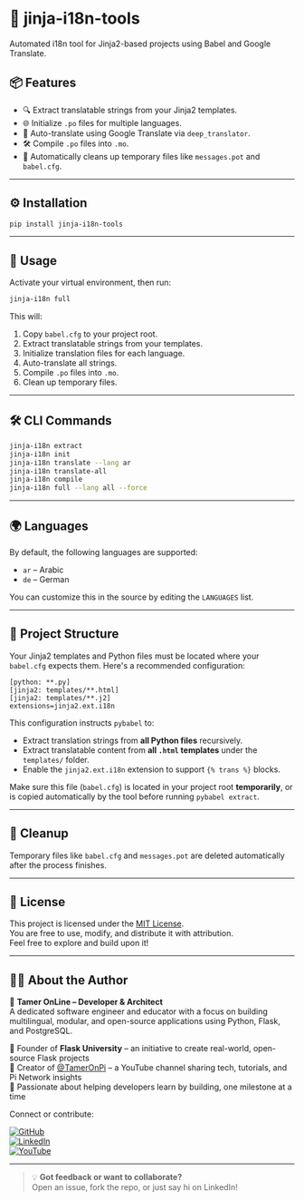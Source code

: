 # 🧩 jinja-i18n-tools

Automated i18n tool for Jinja2-based projects using Babel and Google Translate.

## 📦 Features

- 🔍 Extract translatable strings from your Jinja2 templates.
- 🌐 Initialize `.po` files for multiple languages.
- 🤖 Auto-translate using Google Translate via `deep_translator`.
- 🛠️ Compile `.po` files into `.mo`.
- 🧹 Automatically cleans up temporary files like `messages.pot` and `babel.cfg`.

---

## ⚙️ Installation

```bash
pip install jinja-i18n-tools
```

---

## 🚀 Usage

Activate your virtual environment, then run:

```bash
jinja-i18n full
```

This will:
1. Copy `babel.cfg` to your project root.
2. Extract translatable strings from your templates.
3. Initialize translation files for each language.
4. Auto-translate all strings.
5. Compile `.po` files into `.mo`.
6. Clean up temporary files.

---

## 🛠️ CLI Commands

```bash
jinja-i18n extract
jinja-i18n init
jinja-i18n translate --lang ar
jinja-i18n translate-all
jinja-i18n compile
jinja-i18n full --lang all --force
```

---

## 🌍 Languages

By default, the following languages are supported:

- `ar` – Arabic
- `de` – German

You can customize this in the source by editing the `LANGUAGES` list.

---

## 📁 Project Structure

Your Jinja2 templates and Python files must be located where your `babel.cfg` expects them. Here's a recommended configuration:

```
[python: **.py]
[jinja2: templates/**.html]
[jinja2: templates/**.j2] 
extensions=jinja2.ext.i18n
```

This configuration instructs `pybabel` to:

- Extract translation strings from **all Python files** recursively.
- Extract translatable content from **all `.html` templates** under the `templates/` folder.
- Enable the `jinja2.ext.i18n` extension to support `{% trans %}` blocks.

Make sure this file (`babel.cfg`) is located in your project root **temporarily**, or is copied automatically by the tool before running `pybabel extract`.

---

## 🧼 Cleanup

Temporary files like `babel.cfg` and `messages.pot` are deleted automatically after the process finishes.

---

## 📜 License

This project is licensed under the [MIT License](LICENSE).  
You are free to use, modify, and distribute it with attribution.  
Feel free to explore and build upon it!

---

## 👨‍💻 About the Author

🎯 **Tamer OnLine – Developer & Architect**  
A dedicated software engineer and educator with a focus on building multilingual, modular, and open-source applications using Python, Flask, and PostgreSQL.

🔹 Founder of **Flask University** – an initiative to create real-world, open-source Flask projects  
🔹 Creator of [@TamerOnPi](https://www.youtube.com/@mystrotamer) – a YouTube channel sharing tech, tutorials, and Pi Network insights  
🔹 Passionate about helping developers learn by building, one milestone at a time

Connect or contribute:

[![GitHub](https://img.shields.io/badge/GitHub-TamerOnLine-181717?style=flat&logo=github)](https://github.com/TamerOnLine)  
[![LinkedIn](https://img.shields.io/badge/LinkedIn-Profile-blue?style=flat&logo=linkedin)](https://www.linkedin.com/in/tameronline/)  
[![YouTube](https://img.shields.io/badge/YouTube-TamerOnPi-red?style=flat&logo=youtube)](https://www.youtube.com/@mystrotamer)

---
> 💡 **Got feedback or want to collaborate?**  
> Open an issue, fork the repo, or just say hi on LinkedIn!
